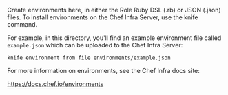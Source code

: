 Create environments here, in either the Role Ruby DSL (.rb) or JSON (.json) files. To install environments on the Chef Infra Server, use the knife command.

For example, in this directory, you'll find an example environment file called `example.json` which can be uploaded to the Chef Infra Server:

    knife environment from file environments/example.json

For more information on environments, see the Chef Infra docs site:

https://docs.chef.io/environments
